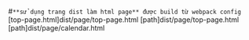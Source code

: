 #`**sử dụng trang dist làm html page** được build từ webpack config`
[top-page.html]dist/page/top-page.html
[path]dist/page/top-page.html
[path]dist/page/calendar.html